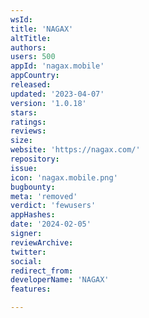 ```yaml
---
wsId: 
title: 'NAGAX'
altTitle: 
authors: 
users: 500
appId: 'nagax.mobile'
appCountry: 
released: 
updated: '2023-04-07'
version: '1.0.18'
stars: 
ratings: 
reviews: 
size: 
website: 'https://nagax.com/'
repository: 
issue: 
icon: 'nagax.mobile.png'
bugbounty: 
meta: 'removed'
verdict: 'fewusers'
appHashes: 
date: '2024-02-05'
signer: 
reviewArchive: 
twitter: 
social: 
redirect_from: 
developerName: 'NAGAX'
features: 

---
```


